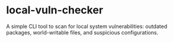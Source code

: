 # local-vuln-checker
A simple CLI tool to scan for local system vulnerabilities: outdated packages, world-writable files, and suspicious configurations.
